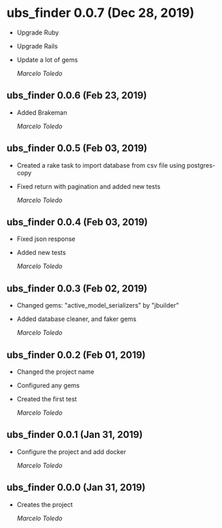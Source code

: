 # ubs_finder 0.0.7 (Dec 28, 2019) #

* Upgrade Ruby
* Upgrade Rails
* Update a lot of gems

  *Marcelo Toledo*

## ubs_finder 0.0.6 (Feb 23, 2019) #

* Added Brakeman

  *Marcelo Toledo*

## ubs_finder 0.0.5 (Feb 03, 2019) ##

* Created a rake task to import database from csv file using postgres-copy
* Fixed return with pagination and added new tests

  *Marcelo Toledo*

## ubs_finder 0.0.4 (Feb 03, 2019) ##

* Fixed json response
* Added new tests

  *Marcelo Toledo*

## ubs_finder 0.0.3 (Feb 02, 2019) ##

* Changed gems: "active_model_serializers" by "jbuilder"
* Added database cleaner, and faker gems

  *Marcelo Toledo*

## ubs_finder 0.0.2 (Feb 01, 2019) ##

* Changed the project name
* Configured any gems
* Created the first test

  *Marcelo Toledo*

## ubs_finder 0.0.1 (Jan 31, 2019) ##

* Configure the project and add docker

  *Marcelo Toledo*

## ubs_finder 0.0.0 (Jan 31, 2019) ##

* Creates the project

  *Marcelo Toledo*

